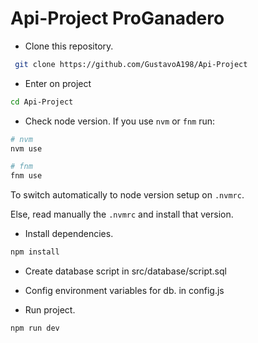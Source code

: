 # Api-Project ProGanadero

- Clone this repository.

```bash
 git clone https://github.com/GustavoA198/Api-Project
```

- Enter on project

```bash
cd Api-Project
```

- Check node version.
  If you use `nvm` or `fnm` run:

```bash
# nvm
nvm use

# fnm
fnm use
```

To switch automatically to node version setup on `.nvmrc`.

Else, read manually the `.nvmrc` and install that version.

- Install dependencies.

```bash
npm install
```

- Create database
  script in src/database/script.sql
  
- Config environment variables for db.
  in config.js

- Run project.

```bash
npm run dev
```

